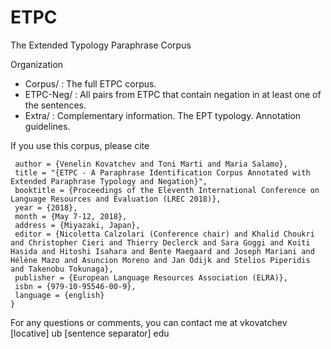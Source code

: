 # ETPC
The Extended Typology Paraphrase Corpus

Organization
- Corpus/ : The full ETPC corpus.
- ETPC-Neg/ : All pairs from ETPC that contain negation in at least one of the sentences. 
- Extra/ : Complementary information. The EPT typology. Annotation guidelines.

If you use this corpus, please cite

```@InProceedings{KOVATCHEV18.661,
 author = {Venelin Kovatchev and Toni Marti and Maria Salamo},
 title = "{ETPC - A Paraphrase Identification Corpus Annotated with Extended Paraphrase Typology and Negation}",
 booktitle = {Proceedings of the Eleventh International Conference on Language Resources and Evaluation (LREC 2018)},
 year = {2018},
 month = {May 7-12, 2018},
 address = {Miyazaki, Japan},
 editor = {Nicoletta Calzolari (Conference chair) and Khalid Choukri and Christopher Cieri and Thierry Declerck and Sara Goggi and Koiti Hasida and Hitoshi Isahara and Bente Maegaard and Joseph Mariani and Hélène Mazo and Asuncion Moreno and Jan Odijk and Stelios Piperidis and Takenobu Tokunaga},
 publisher = {European Language Resources Association (ELRA)},
 isbn = {979-10-95546-00-9},
 language = {english}
}
```

For any questions or comments, you can contact me at vkovatchev [locative] ub [sentence separator] edu
